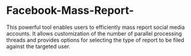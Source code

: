 # Facebook-Mass-Report-
This powerful tool enables users to efficiently mass report social media accounts. It allows customization of the number of parallel processing threads and provides options for selecting the type of report to be filed against the targeted user.
